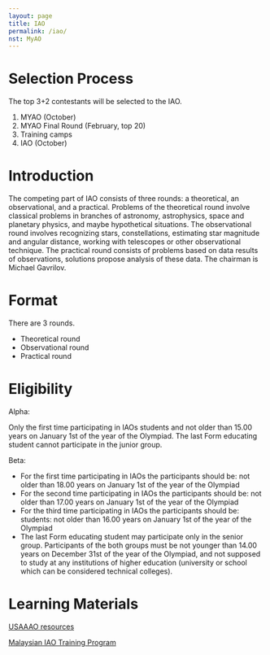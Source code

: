 ```yaml
---
layout: page
title: IAO
permalink: /iao/
nst: MyAO
---
```


# Selection Process
The top 3+2 contestants will be selected to the IAO.

1. MYAO (October)
2. MYAO Final Round (February, top 20)
3. Training camps
4. IAO (October)

# Introduction
The competing part of IAO consists of three rounds: a theoretical, an observational, and a practical. Problems of the theoretical round involve classical problems in branches of astronomy, astrophysics, space and planetary physics, and maybe hypothetical situations. The observational round involves recognizing stars, constellations, estimating star magnitude and angular distance, working with telescopes or other observational technique. The practical round consists of problems based on data results of observations, solutions propose analysis of these data. The chairman is Michael Gavrilov.

# Format
There are 3 rounds.

- Theoretical round
- Observational round
- Practical round

# Eligibility
Alpha:

Only the first time participating in IAOs students and
not older than 15.00 years on January 1st of the year of the Olympiad. The last Form educating student cannot participate in the junior group.

Beta:

- For the first time participating in IAOs the participants should be: not older than 18.00 years on January 1st of the year of the Olympiad
- For the second time participating in IAOs the participants should be: not older than 17.00 years on January 1st of the year of the Olympiad
- For the third time participating in IAOs the participants should be: students: not older than 16.00 years on January 1st of the year of the Olympiad
- The last Form educating student may participate only in the senior group. Participants of the both groups must be not younger than 14.00 years on December 31st of the year of the Olympiad, and not supposed to study at any institutions of higher education (university or school which can be considered technical colleges).

# Learning Materials
[USAAAO resources](https://usaaao.org/resources/)

[Malaysian IAO Training Program](https://docs.google.com/spreadsheets/d/1y1zZf3DQfJR34-ISxy-40IAgm_AuVGO9927W3-DeFTk/edit?usp=sharing)